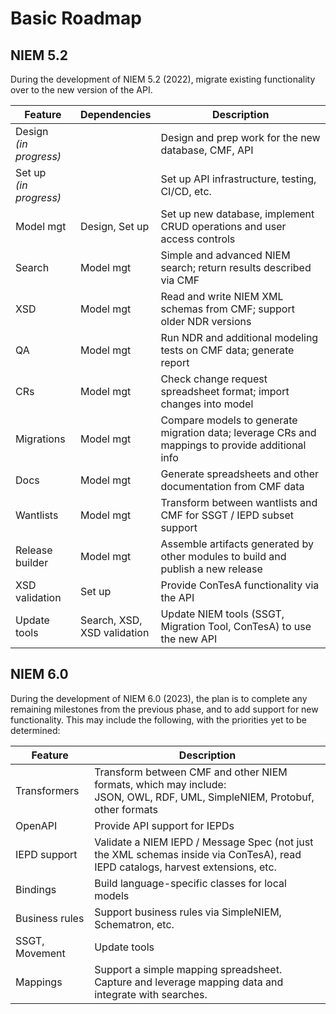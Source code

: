 
# Basic Roadmap

## NIEM 5.2

During the development of NIEM 5.2 (2022), migrate existing functionality over to the new version of the API.

Feature | Dependencies | Description
--- | --- | ---
Design <br/> *(in progress)* | | Design and prep work for the new database, CMF, API
Set up <br/> *(in progress)* | | Set up API infrastructure, testing, CI/CD, etc.
Model mgt | Design, Set up | Set up new database, implement CRUD operations and user access controls
Search | Model mgt | Simple and advanced NIEM search; return results described via CMF
XSD | Model mgt | Read and write NIEM XML schemas from CMF; support older NDR versions
QA | Model mgt | Run NDR and additional modeling tests on CMF data; generate report
CRs | Model mgt | Check change request spreadsheet format; import changes into model
Migrations | Model mgt | Compare models to generate migration data; leverage CRs and mappings to provide additional info
Docs | Model mgt | Generate spreadsheets and other documentation from CMF data
Wantlists | Model mgt | Transform between wantlists and CMF for SSGT / IEPD subset support
Release builder | Model mgt | Assemble artifacts generated by other modules to build and publish a new release
XSD validation | Set up | Provide ConTesA functionality via the API
Update tools | Search, XSD, <br/> XSD validation | Update NIEM tools (SSGT, Migration Tool, ConTesA) to use the new API

## NIEM 6.0

During the development of NIEM 6.0 (2023), the plan is to complete any remaining milestones from the previous phase, and to add support for new functionality. This may include the following, with the priorities yet to be determined:

Feature | Description
--- | ---
Transformers | Transform between CMF and other NIEM formats, which may include: <br/> JSON, OWL, RDF, UML, SimpleNIEM, Protobuf, other formats
OpenAPI | Provide API support for IEPDs
IEPD support | Validate a NIEM IEPD / Message Spec (not just the XML schemas inside via ConTesA), read IEPD catalogs, harvest extensions, etc.
Bindings | Build language-specific classes for local models
Business rules | Support business rules via SimpleNIEM, Schematron, etc.
SSGT, Movement | Update tools | Determine how to move forward with these tools.  Consolidate functionality into one open source tool?
Mappings |  Support a simple mapping spreadsheet.  Capture and leverage mapping data and integrate with searches.
